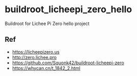 # buildroot_licheepi_zero_hello
Buildroot for Lichee Pi Zero hello project

## Ref  
* https://licheepizero.us  
* http://zero.lichee.pro  
* https://github.com/Squonk42/buildroot-licheepi-zero  
* https://whycan.cn/t_1842_2.html  
